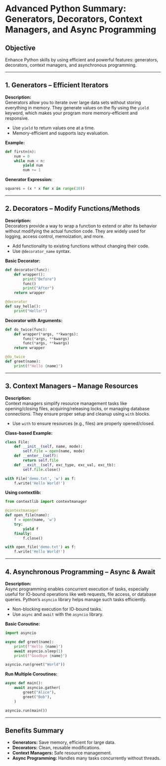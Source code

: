 
# Advanced Python Summary: Generators, Decorators, Context Managers, and Async Programming

## Objective
Enhance Python skills by using efficient and powerful features: generators, decorators, context managers, and asynchronous programming.

---

## 1. Generators – Efficient Iterators
**Description:**  
Generators allow you to iterate over large data sets without storing everything in memory. They generate values on the fly using the `yield` keyword, which makes your program more memory-efficient and responsive.

- Use `yield` to return values one at a time.
- Memory-efficient and supports lazy evaluation.

**Example:**
```python
def firstn(n):
    num = 0
    while num < n:
        yield num
        num += 1
```

**Generator Expression:**
```python
squares = (x * x for x in range(10))
```

---

## 2. Decorators – Modify Functions/Methods
**Description:**  
Decorators provide a way to wrap a function to extend or alter its behavior without modifying the actual function code. They are widely used for logging, access control, memoization, and more.

- Add functionality to existing functions without changing their code.
- Use `@decorator_name` syntax.

**Basic Decorator:**
```python
def decorator(func):
    def wrapper():
        print("Before")
        func()
        print("After")
    return wrapper

@decorator
def say_hello():
    print("Hello!")
```

**Decorator with Arguments:**
```python
def do_twice(func):
    def wrapper(*args, **kwargs):
        func(*args, **kwargs)
        func(*args, **kwargs)
    return wrapper

@do_twice
def greet(name):
    print(f"Hello {name}")
```

---

## 3. Context Managers – Manage Resources
**Description:**  
Context managers simplify resource management tasks like opening/closing files, acquiring/releasing locks, or managing database connections. They ensure proper setup and cleanup using `with` blocks.

- Use `with` to ensure resources (e.g., files) are properly opened/closed.

**Class-based Example:**
```python
class File:
    def __init__(self, name, mode):
        self.file = open(name, mode)
    def __enter__(self):
        return self.file
    def __exit__(self, exc_type, exc_val, exc_tb):
        self.file.close()

with File('demo.txt', 'w') as f:
    f.write('Hello World!')
```

**Using contextlib:**
```python
from contextlib import contextmanager

@contextmanager
def open_file(name):
    f = open(name, 'w')
    try:
        yield f
    finally:
        f.close()

with open_file('demo.txt') as f:
    f.write('Hello World!')
```

---

## 4. Asynchronous Programming – Async & Await
**Description:**  
Async programming enables concurrent execution of tasks, especially useful for IO-bound operations like web requests, file access, or database queries. Python’s `asyncio` library helps manage such tasks efficiently.

- Non-blocking execution for IO-bound tasks.
- Use `async` and `await` with the `asyncio` library.

**Basic Coroutine:**
```python
import asyncio

async def greet(name):
    print(f"Hello {name}")
    await asyncio.sleep(1)
    print(f"Goodbye {name}")

asyncio.run(greet("World"))
```

**Run Multiple Coroutines:**
```python
async def main():
    await asyncio.gather(
        greet("Alice"),
        greet("Bob"),
    )

asyncio.run(main())
```

---

## Benefits Summary

- **Generators:** Save memory, efficient for large data.
- **Decorators:** Clean, reusable modifications.
- **Context Managers:** Safe resource management.
- **Async Programming:** Handles many tasks concurrently without threads.
